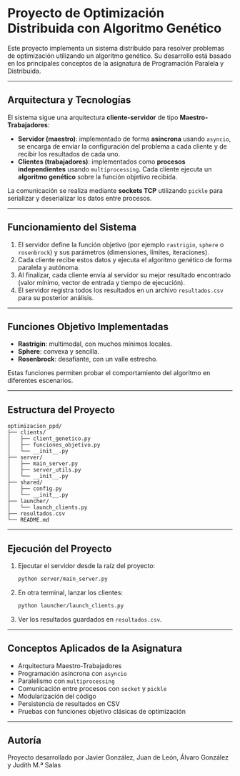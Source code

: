 # Proyecto de Optimización Distribuida con Algoritmo Genético

Este proyecto implementa un sistema distribuido para resolver problemas de optimización utilizando un algoritmo genético. Su desarrollo está basado en los principales conceptos de la asignatura de Programación Paralela y Distribuida.

---

## Arquitectura y Tecnologías

El sistema sigue una arquitectura **cliente-servidor** de tipo **Maestro-Trabajadores**:

* **Servidor (maestro)**: implementado de forma **asíncrona** usando `asyncio`, se encarga de enviar la configuración del problema a cada cliente y de recibir los resultados de cada uno.
* **Clientes (trabajadores)**: implementados como **procesos independientes** usando `multiprocessing`. Cada cliente ejecuta un **algoritmo genético** sobre la función objetivo recibida.

La comunicación se realiza mediante **sockets TCP** utilizando `pickle` para serializar y deserializar los datos entre procesos.

---

## Funcionamiento del Sistema

1. El servidor define la función objetivo (por ejemplo `rastrigin`, `sphere` o `rosenbrock`) y sus parámetros (dimensiones, límites, iteraciones).
2. Cada cliente recibe estos datos y ejecuta el algoritmo genético de forma paralela y autónoma.
3. Al finalizar, cada cliente envía al servidor su mejor resultado encontrado (valor mínimo, vector de entrada y tiempo de ejecución).
4. El servidor registra todos los resultados en un archivo `resultados.csv` para su posterior análisis.

---

## Funciones Objetivo Implementadas

* **Rastrigin**: multimodal, con muchos mínimos locales.
* **Sphere**: convexa y sencilla.
* **Rosenbrock**: desafiante, con un valle estrecho.

Estas funciones permiten probar el comportamiento del algoritmo en diferentes escenarios.

---

## Estructura del Proyecto

```
optimizacion_ppd/
├── clients/
│   ├── client_genetico.py
│   ├── funciones_objetivo.py
│   └── __init__.py
├── server/
│   ├── main_server.py
│   ├── server_utils.py
│   └── __init__.py
├── shared/
│   ├── config.py
│   └── __init__.py
├── launcher/
│   └── launch_clients.py
├── resultados.csv
└── README.md
```

---

## Ejecución del Proyecto

1. Ejecutar el servidor desde la raíz del proyecto:

   ```bash
   python server/main_server.py
   ```

2. En otra terminal, lanzar los clientes:

   ```bash
   python launcher/launch_clients.py
   ```

3. Ver los resultados guardados en `resultados.csv`.

---

## Conceptos Aplicados de la Asignatura

* Arquitectura Maestro-Trabajadores
* Programación asíncrona con `asyncio`
* Paralelismo con `multiprocessing`
* Comunicación entre procesos con `socket` y `pickle`
* Modularización del código
* Persistencia de resultados en CSV
* Pruebas con funciones objetivo clásicas de optimización

---

## Autoría

Proyecto desarrollado por Javier González, Juan de León, Álvaro González y Judith M.ª Salas
